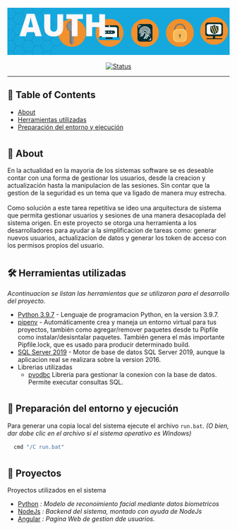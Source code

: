 <p align="center">
  <a href="" rel="noopener">
    <img src="banner.png" alt="Project logo">
  </a>
</p>

<div align="center">

  [![Status](https://img.shields.io/badge/status-active-success.svg)]()

</div>

---


## 📝 Table of Contents

- [About](#about)
- [Herramientas utilizadas](#herramientas)
- [Preparación del entorno y ejecución](#ejecucion)

#
## 🧐 About <a name = "about"></a>

En la actualidad en la mayoria de los sistemas software se es deseable contar con una forma de gestionar los usuarios, desde la creacion y actualización hasta la manipulacion de las sesiones. Sin contar que la gestion de la seguridad es un tema que va ligado de manera muy estrecha.
<br>
<br>
Como solución a este tarea repetitiva se ideo una arquitectura de sistema que permita gestionar usuarios y sesiones de una manera desacoplada del sistema origen. En este proyecto se otorga una herramienta a los desarrolladores para ayudar a la simplificacion de tareas como: generar nuevos usuarios, actualizacion de datos y generar los token de acceso con los permisos propios del usuario. 

#
## 🛠️ Herramientas utilizadas <a name = "herramientas"></a>
_Acontinuacion se listan las herramientas que se utilizaron para el desarrollo del proyecto._

* [Python 3.9.7](https://www.python.org/) - Lenguaje de programacion Python, en la version 3.9.7.
* [pipenv](https://pipenv-es.readthedocs.io/es/latest/) - Automáticamente crea y maneja un entorno virtual para tus proyectos, también como agregar/remover paquetes desde tu Pipfile como instalar/desisntalar paquetes. También genera el más importante Pipfile.lock, que es usado para producir determinado build.
* [SQL Server 2019](https://www.microsoft.com/es-mx/sql-server/sql-server-downloads) - Motor de base de datos SQL Server 2019, aunque la aplicacion real se realizara sobre la version 2016.
* Librerias utilizadas
    * [pyodbc](https://github.com/mkleehammer/pyodbc/wiki#table-of-contents) Libreria para gestionar la conexion con la base de datos. Permite executar consultas SQL.

#
## 🔧 Preparación del entorno y ejecución <a name = "ejecucion"></a>

Para generar una copia local del sistema ejecute el archivo `run.bat`. _(O bien, dar dobe clic en el archivo si el sistema operativo es Windows)_

```bash
  cmd "/C run.bat"
```

#
## 🔧 Proyectos  <a name = "ejecucion"></a>

Proyectos utilizados en el sistema
  
- [Python](https://github.com/Geronimo-montes/biometric-recognition.git) _: Modelo de reconoimiento facial mediante datos  biometricos_
- [NodeJs](https://github.com/Geronimo-montes/api-authentication.git) _: Backend del sistema, montado con ayuda de NodeJs_
- [Angular](https://github.com/Geronimo-montes/app-authentication.git) _: Pagina Web de gestion dde usuarios._